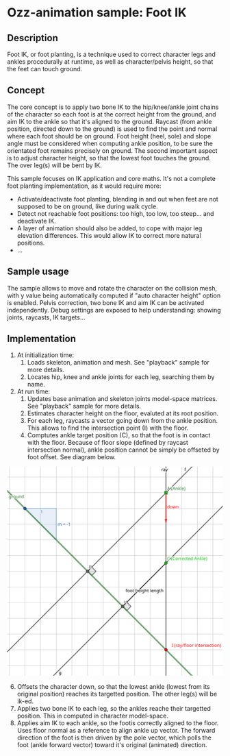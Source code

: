 # Ozz-animation sample: Foot IK

## Description

Foot IK, or foot planting, is a technique used to correct character legs and ankles procedurally at runtime, as well as character/pelvis height, so that the feet can touch ground.

## Concept

The core concept is to apply two bone IK to the hip/knee/ankle joint chains of the character so each foot is at the correct height from the ground, and aim IK to the ankle so that it's aligned to the ground. Raycast (from ankle position, directed down to the ground) is used to find the point and normal where each foot should be on ground. Foot height (heel, sole) and slope angle must be considered when computing ankle position, to be sure the orientated foot remains precisely on ground. 
The second important aspect is to adjust character height, so that the lowest foot touches the ground. The over leg(s) will be bent by IK. 

This sample focuses on IK application and core maths. It's not a complete foot planting implementation, as it would require more:
- Activate/deactivate foot planting, blending in and out when feet are not supposed to be on ground, like during walk cycle.
- Detect not reachable foot positions: too high, too low, too steep... and deactivate IK.
- A layer of animation should also be added, to cope with major leg elevation differences. This would allow IK to correct more natural positions.
- ...

## Sample usage

The sample allows to move and rotate the character on the collision mesh, with y value being automatically computed if "auto character height" option is enabled.
Pelvis correction, two bone IK and aim IK can be activated independently.
Debug settings are exposed to help understanding: showing joints, raycasts, IK targets...

## Implementation

1. At initialization time:
   1. Loads skeleton, animation and mesh. See "playback" sample for more details.
   2. Locates hip, knee and ankle joints for each leg, searching them by name.
2. At run time:
   1. Updates base animation and skeleton joints model-space matrices. See "playback" sample for more details.
   2. Estimates character height on the floor, evaluted at its root position.
   3. For each leg, raycasts a vector going down from the ankle position. This allows to find the intersection point (I) with the floor.
   4. Comptutes ankle target position (C), so that the foot is in contact with the floor. Because of floor slope (defined by raycast intersection normal), ankle position cannot be simply be offseted by foot offset. See diagram below.

![ankle correction](../../media/doc/samples/foot_ik_ankle.svg)

   6. Offsets the character down, so that the lowest ankle (lowest from its original position) reaches its targetted position. The other leg(s) will be ik-ed.
   7. Applies two bone IK to each leg, so the ankles reache their targetted position. This in computed in character model-space.
   8. Applies aim IK to each ankle, so the footis correctly aligned to the floor. Uses floor normal as a reference to align ankle up vector. The forward direction of the foot is then driven by the pole vector, which polls the foot (ankle forward vector) toward it's original (animated) direction.